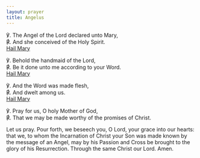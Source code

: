 ```yaml
---
layout: prayer
title: Angelus
---
```

℣. The Angel of the Lord declared unto Mary,  
℟. And she conceived of the Holy Spirit.  
[Hail Mary](/prayers/ave-maria/)

℣. Behold the handmaid of the Lord,  
℟. Be it done unto me according to your Word.  
[Hail Mary](/prayers/ave-maria/)

℣. And the Word was made flesh,  
℟. And dwelt among us.  
[Hail Mary](/prayers/ave-maria/)

℣. Pray for us, O holy Mother of God,  
℟. That we may be made worthy of the promises of Christ.

Let us pray. Pour forth, we beseech you, O Lord, your grace into our hearts: that we, to whom the Incarnation of Christ your Son was made known by the message of an Angel, may by his Passion and Cross be brought to the glory of his Resurrection. Through the same Christ our Lord. Amen.